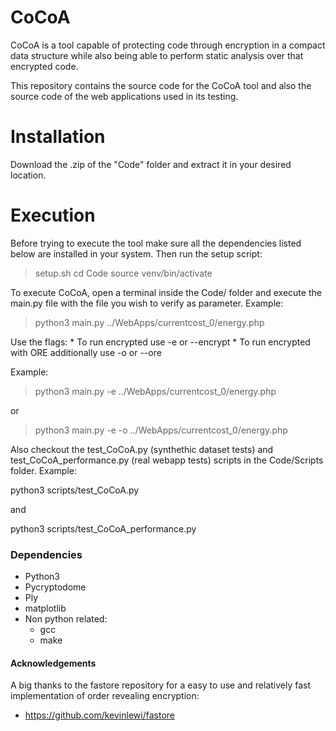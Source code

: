 # CoCoA

CoCoA is a tool capable of protecting code through encryption in a compact data structure while also  being able to perform static analysis over that encrypted code. 

This repository contains the source code for the CoCoA tool and also the source code of the web applications used in its testing.

# Installation

Download the .zip of the "Code" folder and extract it in your desired location.

# Execution


Before trying to execute the tool make sure all the dependencies listed below are installed in your system. Then run the setup script:

> setup.sh
> cd Code
> source venv/bin/activate

To execute CoCoA, open a terminal inside the Code/ folder and execute the main.py file with the file you wish to verify as parameter. Example:

> python3 main.py ../WebApps/currentcost_0/energy.php

Use the flags:
    * To run encrypted use -e or --encrypt
    * To run encrypted with ORE additionally use -o or --ore

Example:

> python3 main.py -e ../WebApps/currentcost_0/energy.php

or 

> python3 main.py -e -o ../WebApps/currentcost_0/energy.php

Also checkout the test_CoCoA.py (synthethic dataset tests) and test_CoCoA_performance.py (real webapp tests) scripts in the Code/Scripts folder. Example:

python3 scripts/test_CoCoA.py

and

python3 scripts/test_CoCoA_performance.py


### Dependencies
- Python3
- Pycryptodome
- Ply
- matplotlib
- Non python related:
  - gcc
  - make


#### Acknowledgements

A big thanks to the fastore repository for a easy to use and relatively fast implementation of order revealing encryption:
- https://github.com/kevinlewi/fastore


 
